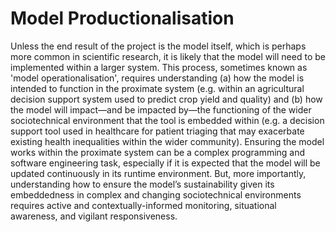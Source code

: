 # Model Productionalisation 

Unless the end result of the project is the model itself, which is perhaps more common in scientific research, it is likely that the model will need to be implemented within a larger system. This process, sometimes known as 'model operationalisation', requires understanding (a) how the model is intended to function in the proximate system (e.g. within an agricultural decision support system used to predict crop yield and quality) and (b) how the model will impact—and be impacted by—the functioning of the wider sociotechnical environment that the tool is embedded within (e.g. a decision support tool used in healthcare for patient triaging that may exacerbate existing health inequalities within the wider community). Ensuring the model works within the proximate system can be a complex programming and software engineering task, especially if it is expected that the model will be updated continuously in its runtime environment. But, more importantly, understanding how to ensure the model’s sustainability given its embeddedness in complex and changing sociotechnical environments requires active and contextually-informed monitoring, situational awareness, and vigilant responsiveness.
